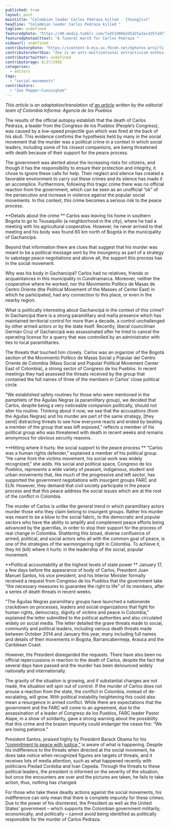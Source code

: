 ```yaml
---
published: true
layout: post
maintitle: "Colombian leader Carlos Pedraza killed - {Young}ist"
headline: "Colombian leader Carlos Pedraza killed "
tagline: undefined
featuredphoto: "https://40.media.tumblr.com/fa351906b2d5d25a3ac4357a97799da8/tumblr_nj4ixgoPpS1ql60owo1_1280.jpg"
featuredphotoalttext: "A funeral march for Carlos Pedraza "
videourl: undefined
contributorphoto: "https://scontent-b-mia.xx.fbcdn.net/hphotos-prn2/t1.0-9/1463915_2704522012627_85970789_n.jpg"
contributorshortbio: "Zoe is an anti-multinational extractivism enthusiast and currently based in Colombia."
contributortwitter: undefined
contributorage: 8/27/1992
categories: 
  - editors
tags: 
  - "social-movements"
contributors: 
  - "Zoe Pepper-Cunningham"
---
```


_This article is an adaptation/translation of [an article](http://colombiainforma.info/politica/seccion-politica/2016-confirmado-medicina-legal-determino-que-el-lider-social-carlos-pedraza-fue-asesinado-de-un-disparo-en-la-nuca) written by the editorial team of Colombia Informa: Agencia de los Pueblos_



The results of the official autopsy establish that the death of Carlos Pedraza, a leader from the Congreso de los Pueblos (People’s Congress), was caused by a low-speed projectile gun which was fired at the back of his skull. This evidence confirms the hypothesis held by many in the social movement that the murder was a political crime in a context in which social leaders, including some of his closest companions, are being threatened with death because of their support for the peace process. 

The government was alerted about the increasing risks for citizens, and though it has the responsibility to ensure their protection and integrity, it chose to ignore these calls for help. Their neglect and silence has created a favorable environment to carry out these crimes and its silence has made it an accomplice. Furthermore, following this tragic crime there was no official reaction from the government, which can be seen as an unofficial “ok” of the persecution and increase in violence against the popular social movements. In this context, this crime becomes a serious risk to the peace process.

**Details about the crime
**
Carlos was leaving his home in southern Bogota to go to Teusaquillo (a neighborhood in the city), where he had a meeting with his agricultural cooperative. However, he never arrived to that meeting and his body was found 60 km north of Bogotá in the municipality of Gachancipá.

Beyond that information there are clues that suggest that his murder was meant to be a political message sent by the insurgency as part of a strategy to sabotage peace negotiations and above all, the support this process has in the social movement.

Why was his body in Gachancipá? Carlos had no relatives, friends or acquaintances in this municipality in Cundinamarca. Moreover, neither the cooperative where he worked, nor the Movimiento Político de Masas de Centro Oriente (the Political Movement of the Masses of Center East) in which he participated, had any connection to this place, or even in the nearby region. 

What is politically interesting about Gachancipá in the context of this crime? In Gachancipá there is a strong paramilitary and mafia presence which has maintained territorial control for more than a decade, a control unchallenged by other armed actors or by the state itself. Recently, liberal councilman Germán Cruz of Gachancipá was assassinated after he tried to cancel the operating license for a quarry that was controlled by an administrator with ties to local paramilitaries.  

The threats that touched him closely. Carlos was an organizer of the Bogotá section of the Movimiento Político de Masas Social y Popular del Centro Oriente de Colombia (Mass Social and Popular Political Movement Center East of Colombia), a strong sector of Congreso de los Pueblos. In recent meetings they had assessed the threats received by the group that contained the full names of three of the members in Carlos’ close political circle. 

"We established safety routines for those who were mentioned in the pamphlets of the Águilas Negras (a paramilitary group), we decided that Carlos, despite being a very noticeable companion politically, should not alter his routine. Thinking about it now, we see that the accusations (from the Aguilas Negras) and his murder are part of the same strategy, [they send] distracting threats to see how everyone reacts and ended by beating a member of the group that was left exposed,” reflects a member of his political group who was threatened with death in recent weeks and remains anonymous for obvious security reasons.

**Hitting where it hurts: the social support to the peace process
**
"Carlos was a human rights defender," explained a member of his political group. "He came from the victims movement, his social work was widely recognized," she adds. His social and political space, Congreso de los Pueblos, represents a wide variety of peasant, indigenous, student and urban movements that, like much of the progressive and left sector, has
supported the government negotiations with insurgent groups FARC and ELN. However, they demand that civil society participate in the peace process and that this peace address the social issues which are at the root of the conflict in Colombia. 

The murder of Carlos is unlike the general trend in which paramilitary actors murder those who they claim belong to insurgent groups. Rather his murder was meant to be a blow to the social fabric, to the democratic and popular sectors who have the ability to amplify and complement peace efforts being advanced by the guerrillas, in order to stop their support for the process of real change in Colombia. Shattering this broad, diverse confluence of armed, political, and social actors who all with the common goal of peace, is one of the strategies of the warmongering right in Colombia. To achieve it, they hit (kill) where it hurts: in the leadership of the social, popular movement.

**Political accountability at the highest levels of state power
**
January 17, a few days before the appearance of body of Carlos, President Juan Manuel Santos, his vice president, and his Interior Minister formally received a request from Congreso de los Pueblos that the government take “the necessary measures to guarantee the right to life” of its members, after a series of death threats in recent weeks.

"The Águilas Negras paramilitary groups have launched a nationwide crackdown on processes, leaders and social organizations that fight for human rights, democracy, dignity of victims and peace in Colombia,” explained the letter submitted to the political authorities and also circulated widely on social media. The letter detailed the grave threats made to social, community and political leaders, including various death threats made between October 2014 and January this year, many including full names and details of their movements in Bogota, Barrancabermeja, Arauca and the Caribbean Coast.

However, the President disregarded the requests. There have also been no official repercussions in reaction to the death of Carlos, despite the fact that several days have passed and the murder has been denounced widely nationally and internationally.

The gravity of the situation is growing, and if substantial changes are not made, the situation will spin out of control. If the murder of Carlos does not arouse a reaction from the state, the conflict in Colombia, instead of de-escalating, will grow. With political instability heightening this could also mean a resurgence in armed conflict. While there are expectations that the government and the FARC will come to an agreement, due to the assassination of a leader of Congreso de los Pueblos, FARC leader Pastor Alape, in a show of solidarity, gave a strong warning about the possibility that this crime and the brazen impunity could endanger the cease fire: “We are losing patience.”

President Santos, praised highly by President Barack Obama for his [“commitment to peace with justice,”](http://www.state.gov/secretary/remarks/2014/12/234990.htm) is aware of what is happening. Despite his indifference to the threats when directed at the social movement, he does take notice when recognized figures are targets of threats, and it receives lots of media attention, such as what happened recently with politicians Piedad Cordoba and Ivan Cepeda. Through the threats to these political leaders, the president is informed on the severity of the situation, but once the encounters are over and the pictures are taken, he fails to take action, thus, nothing has changed. 

For those who take these deadly actions against the social movements, his indifference can only mean that there is complete impunity for these crimes. Due to the power of his disinterest, the President as well as the United States’ government – which supports the Colombian government militarily, economically, and politically – cannot avoid being identified as politically responsible for the murder of Carlos Pedraza.
